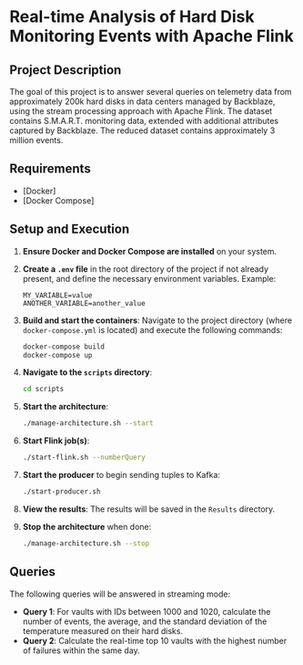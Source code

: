 # Real-time Analysis of Hard Disk Monitoring Events with Apache Flink

## Project Description
The goal of this project is to answer several queries on telemetry data from approximately 200k hard disks in data centers managed by Backblaze, using the stream processing approach with Apache Flink. The dataset contains S.M.A.R.T. monitoring data, extended with additional attributes captured by Backblaze. The reduced dataset contains approximately 3 million events.


## Requirements
- [Docker]
- [Docker Compose]

## Setup and Execution
1. **Ensure Docker and Docker Compose are installed** on your system.
2. **Create a `.env` file** in the root directory of the project if not already present, and define the necessary environment variables. Example:
    ```
    MY_VARIABLE=value
    ANOTHER_VARIABLE=another_value
    ```
3. **Build and start the containers**:
    Navigate to the project directory (where `docker-compose.yml` is located) and execute the following commands:

    ```sh
    docker-compose build
    docker-compose up
    ```

4. **Navigate to the `scripts` directory**:
    ```sh
    cd scripts
    ```

5. **Start the architecture**:
    ```sh
    ./manage-architecture.sh --start
    ```

6. **Start Flink job(s)**:
    ```sh
    ./start-flink.sh --numberQuery
    ```

7. **Start the producer** to begin sending tuples to Kafka:
    ```sh
    ./start-producer.sh
    ```

8. **View the results**:
    The results will be saved in the `Results` directory.

9. **Stop the architecture** when done:
    ```sh
    ./manage-architecture.sh --stop
    ```

## Queries
The following queries will be answered in streaming mode:

- **Query 1**: For vaults with IDs between 1000 and 1020, calculate the number of events, the average, and the standard deviation of the temperature measured on their hard disks.
- **Query 2**: Calculate the real-time top 10 vaults with the highest number of failures within the same day.
